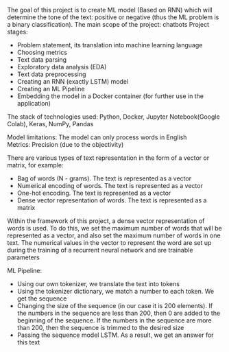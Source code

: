 The goal of this project is to create ML model (Based on RNN) which will determine the tone of the text: positive or negative (thus the ML problem is a binary classification). The main scope of the project: chatbots
Project stages: 
- Problem statement, its translation into machine learning language  
- Choosing metrics  
- Text data parsing  
- Exploratory data analysis (EDA)  
- Text data preprocessing  
- Creating an RNN (exactly LSTM) model  
- Creating an ML Pipeline  
- Embedding the model in a Docker container (for further use in the application)  

The stack of technologies used: Python, Docker, Jupyter Notebook(Google Colab), Keras,  NumPy, Pandas  

Model limitations: The model can only process words in English  
Metrics: Precision (due to the objectivity)

There are various types of text representation in the form of a vector or matrix, for example:  
- Bag of words (N - grams). The text is represented as a vector   
- Numerical encoding of words. The text is represented as a vector  
- One-hot encoding. The text is represented as a vector  
- Dense vector representation of words. The text is represented as a matrix  

Within the framework of this project, a dense vector representation of words is used. To do this, we set the maximum number of words that will be represented as a vector, and also set the maximum number of words in one text. The numerical values in the vector to represent the word are set up during the training of a recurrent neural network and are trainable parameters

ML Pipeline: 
- Using our own tokenizer, we translate the text into tokens  
- Using the tokenizer dictionary, we match a number to each token. We get the sequence  
- Changing the size of the sequence (in our case it is 200 elements). If the numbers in the sequence are less than 200, then 0 are added to the beginning of the sequence. If the numbers in the sequence are more than 200, then the sequence is trimmed to the desired size  
- Passing the sequence model LSTM. As a result, we get an answer for this text  
